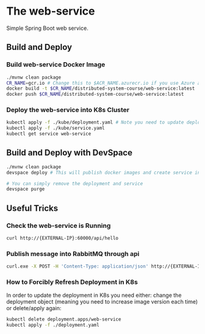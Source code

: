 # The web-service

Simple Spring Boot web service.

## Build and Deploy

### Build web-service Docker Image

```sh
./mvnw clean package
CR_NAME=gcr.io # Change this to $ACR_NAME.azurecr.io if you use Azure as Container Registry provider, where ACR_NAME your unique Azure Container registry instance (see master README)
docker build -t $CR_NAME/distributed-system-course/web-service:latest .
docker push $CR_NAME/distributed-system-course/web-service:latest
```

### Deploy the web-service into K8s Cluster

```sh
kubectl apply -f ./kube/deployment.yaml # Note you need to update deployment.yaml file with proper CR ($ACR_NAME.azurecr.io) if you use Azure CR
kubectl apply -f ./kube/service.yaml
kubectl get service web-service
```

## Build and Deploy with DevSpace

```sh
./mvnw clean package
devspace deploy # This will publish docker images and create service in K8s

# You can simply remove the deployment and service
devspace purge
```

## Useful Tricks

### Check the web-service is Running

```sh
curl http://{EXTERNAL-IP}:60000/api/hello
```

### Publish message into RabbitMQ through api

```sh
curl.exe -X POST -H 'Content-Type: application/json' http://{EXTERNAL-IP}:60000/api/publish -d '{\"message\": \"Hello, RabbitMQ!\"}'
```

### How to Forcibly Refresh Deployment in K8s

In order to update the deployment in K8s you need either: change the deployment object (meaning you need to increase image version each time) or delete/apply again:

```sh
kubectl delete deployment.apps/web-service
kubectl apply -f ./deployment.yaml
```
